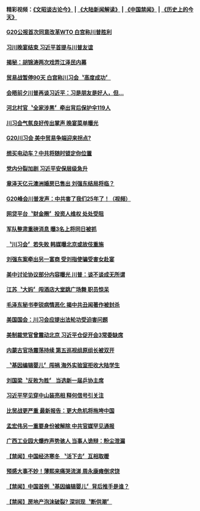 #### 精彩视频：[《文昭谈古论今》](https://github.com/gfw-breaker/wenzhao/blob/master/README.md?t=12020631) | [《大陆新闻解读》](https://github.com/gfw-breaker/ntdtv-comedy/blob/master/README.md?t=12020631) | [《中国禁闻》](https://github.com/gfw-breaker/ntdtv-news/blob/master/README.md?t=12020631) | [《历史上的今天》](https://github.com/gfw-breaker/today-in-history/blob/master/README.md?t=12020631) 

#### [G20公报首次同意改革WTO 白宫称川普胜利](../pages/news204/a1401654.md?t=12020631) 

#### [习川晚宴结束 习近平首提与川普友谊](../pages/news204/a1401651.md?t=12020631) 

#### [揭秘：胡锦涛两次戏弄江泽民内幕](../pages/news204/a1401279.md?t=12020631) 

#### [贸易战暂停90天 白宫称川习会〝高度成功〞](../pages/news204/a1401655.md?t=12020631) 

#### [会晤前夕川普再谈习近平：习是朋友是好人，但…](../pages/news204/a1401638.md?t=12020631) 

#### [河北村官〝全家涉黑〞牵出背后保护伞119人](../pages/news204/a1401551.md?t=12020631) 

#### [川习会气氛良好传出掌声 晚宴菜单曝光](../pages/news204/a1401650.md?t=12020631) 

#### [G20川习会  美中贸易争端迎来拐点?](../pages/news204/a1401646.md?t=12020631) 

#### [想买电动车？中共将随时锁定你位置](../pages/news204/a1401645.md?t=12020631) 


#### [党内分裂加剧 习近平安保层级急升](../pages/news204/a1401626.md?t=12020631) 

#### [章泽天亿元澳洲婚房已售出 刘强东结局将临？](../pages/news204/a1401613.md?t=12020631) 

#### [G20峰会川普发声：中共害了我们25年了！（视频）](../pages/news204/a1401533.md?t=12020631) 

#### [网贷平台〝财金圈〞投资人维权 处处受阻](../pages/news204/a1401600.md?t=12020631) 

#### [军队整肃重磅消息  曝3名上将同日被抓](../pages/news204/a1401527.md?t=12020631) 

#### [〝川习会〞若失败 韩媒曝北京或故伎重施](../pages/news204/a1401586.md?t=12020631) 

#### [刘强东案牵出另一富商 受刘指使骗受害女赴宴](../pages/news204/a1401567.md?t=12020631) 

#### [美中讨论协议部分内容曝光 川普：谈不谈成无所谓](../pages/news204/a1401464.md?t=12020631) 

#### [江苏〝大妈〞闯酒店大堂跳广场舞 职员惊呆](../pages/news204/a1401576.md?t=12020631) 

#### [毛泽东秘书李锐病情恶化 揭中共丑闻著作被封杀](../pages/news204/a1401584.md?t=12020631) 

#### [美国国会：川习会应提出法轮功受迫害问题](../pages/news204/a1401518.md?t=12020631) 

#### [美制裁党官曾震动北京 习近平仓促开会3常委缺席](../pages/news204/a1401344.md?t=12020631) 

#### [内蒙古官场震荡持续 第五巡视组原组长被双开](../pages/news204/a1401581.md?t=12020631) 

#### [〝基因编辑婴儿〞闯祸 海外实验室拒收大陆学生](../pages/news204/a1401564.md?t=12020631) 

#### [刘国梁〝反败为胜〞 当选新一届乒协主席](../pages/news204/a1401542.md?t=12020631) 

#### [习近平罕见穿中山装亮相 释何信号引关注](../pages/news204/a1401399.md?t=12020631) 

#### [比贸战更严重  最新报告：更大危机将拖垮中国](../pages/news204/a1401538.md?t=12020631) 

#### [孟宏伟另一重要身份被解除 中共官媒罕见通报](../pages/news204/a1401534.md?t=12020631) 

#### [广西工业园大爆炸声势骇人 当事人诡辩：粉尘泄漏](../pages/news204/a1401491.md?t=12020631) 

#### [【禁闻】中国经济寒冬 〝活下去〞互相取暖](../pages/news204/a1401498.md?t=12020631) 

#### [预感大事不妙！薄熙来痛哭流涕 周永康瘫倒求饶](../pages/news204/a1400659.md?t=12020631) 


#### [【禁闻】中国首例〝基因编辑婴儿〞背后推手是谁？](../pages/news204/a1401529.md?t=12020631) 


#### [【禁闻】房地产泡沫破裂? 深圳现〝断供潮〞](../pages/news204/a1401517.md?t=12020631) 

